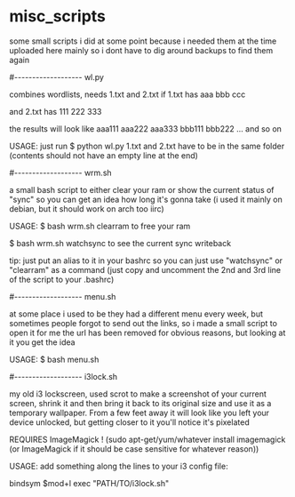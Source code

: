# misc_scripts
some small scripts i did at some point because i needed them at the time
uploaded here mainly so i dont have to dig around backups to find them again

#-------------------
wl.py

combines wordlists, needs 1.txt and 2.txt
if 1.txt has
aaa
bbb
ccc

and 2.txt has
111
222
333

the results will look like
aaa111
aaa222
aaa333
bbb111
bbb222
... and so on

USAGE:
just run 
$ python wl.py
1.txt and 2.txt have to be in the same folder (contents should not have an empty line at the end)

#-------------------
wrm.sh

a small bash script to either clear your ram or show the current status of "sync" so you can get an idea how long it's gonna take
(i used it mainly on debian, but it should work on arch too iirc)

USAGE:
$ bash wrm.sh clearram
to free your ram

$ bash wrm.sh watchsync
to see the current sync writeback

tip:
just put an alias to it in your bashrc so you can just use "watchsync" or "clearram" as a command (just copy and uncomment the 2nd and 3rd line of the script to your .bashrc)

#-------------------
menu.sh

at some place i used to be they had a different menu every week, but sometimes people forgot to send out the links, so i made a small script to open it for me
the url has been removed for obvious reasons, but looking at it you get the idea

USAGE:
$ bash menu.sh

#-------------------
i3lock.sh

my old i3 lockscreen, used scrot to make a screenshot of your current screen, shrink it and then bring it back to its original size and use it as a temporary wallpaper. From a few feet away it will look like you left your device unlocked, but getting closer to it you'll notice it's pixelated 

REQUIRES ImageMagick !
(sudo apt-get/yum/whatever install imagemagick (or ImageMagick if it should be case sensitive for whatever reason))

USAGE:
add something along the lines to your i3 config file:

bindsym $mod+l exec "PATH/TO/i3lock.sh"


